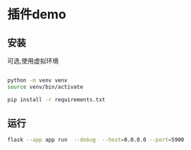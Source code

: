 # 插件demo

## 安装

可选,使用虚拟环境

```bash

python -m venv venv
source venv/bin/activate
```

```bash
pip install -r requirements.txt
```

## 运行

```bash
flask --app app run  --debug  --host=0.0.0.0 --port=5900
```
